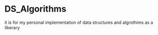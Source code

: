 # DS_Algorithms
it is for my personal implementation of data structures and algrothims as a liberary
